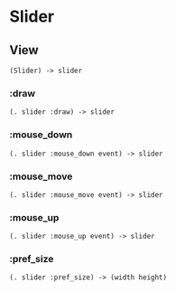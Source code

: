 # Slider

## View

```code
(Slider) -> slider
```

### :draw

```code
(. slider :draw) -> slider
```

### :mouse_down

```code
(. slider :mouse_down event) -> slider
```

### :mouse_move

```code
(. slider :mouse_move event) -> slider
```

### :mouse_up

```code
(. slider :mouse_up event) -> slider
```

### :pref_size

```code
(. slider :pref_size) -> (width height)
```


